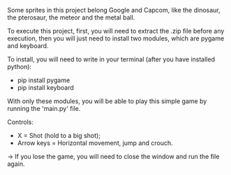 Some sprites in this project belong Google and Capcom, like the dinosaur, the pterosaur, the meteor and the metal ball.

To execute this project, first, you will need to extract the .zip file before any execution, then you will just need to install two modules, which are pygame and keyboard.

To install, you will need to write in your terminal (after you have installed python):
* pip install pygame
* pip install keyboard

With only these modules, you will be able to play this simple game by running the 'main.py' file.

Controls:
* X = Shot (hold to a big shot);
* Arrow keys = Horizontal movement, jump and crouch.

-> If you lose the game, you will need to close the window and run the file again.
